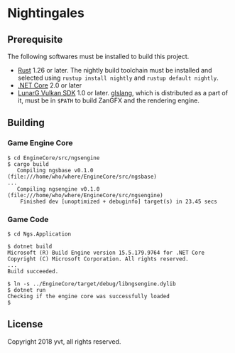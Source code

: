Nightingales
============

## Prerequisite

The following softwares must be installed to build this project.

- [Rust] 1.26 or later. The nightly build toolchain must be installed and selected using `rustup install nightly` and `rustup default nightly`.
- [.NET Core] 2.0 or later
- [LunarG Vulkan SDK] 1.0 or later. [glslang], which is distributed as a part of it, must be in `$PATH` to build ZanGFX and the rendering engine. 

[Rust]: https://www.rust-lang.org/en-US/
[.NET Core]: https://www.microsoft.com/net/download/
[LunarG Vulkan SDK]: https://www.lunarg.com/vulkan-sdk/
[glslang]: https://github.com/KhronosGroup/glslang

## Building

### Game Engine Core

    $ cd EngineCore/src/ngsengine
    $ cargo build
       Compiling ngsbase v0.1.0 (file:///home/who/where/EngineCore/src/ngsbase)
    ...
       Compiling ngsengine v0.1.0 (file:///home/who/where/EngineCore/src/ngsengine)
        Finished dev [unoptimized + debuginfo] target(s) in 23.45 secs

### Game Code

    $ cd Ngs.Application

    $ dotnet build
    Microsoft (R) Build Engine version 15.5.179.9764 for .NET Core
    Copyright (C) Microsoft Corporation. All rights reserved.
    ...
    Build succeeded.

    $ ln -s ../EngineCore/target/debug/libngsengine.dylib
    $ dotnet run
    Checking if the engine core was successfully loaded
    $

## License

Copyright 2018 yvt, all rights reserved.
